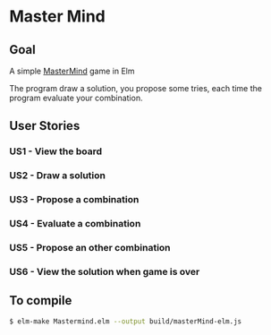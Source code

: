 # Master Mind

## Goal
A simple [MasterMind](https://en.wikipedia.org/wiki/Mastermind) game in Elm

The program draw a solution, you propose some tries, each time the program evaluate your combination.

## User Stories

### US1 - View the board
### US2 - Draw a solution
### US3 - Propose a combination
### US4 - Evaluate a combination
### US5 - Propose an other combination
### US6 - View the solution when game is over

## To compile
```bash
$ elm-make Mastermind.elm --output build/masterMind-elm.js
```
